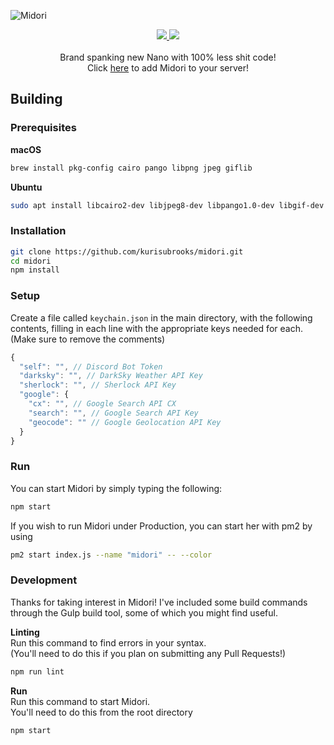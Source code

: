![Midori](http://i.imgur.com/XY3TmDR.png)

<div align="center">
    <a href="https://discord.gg/jD5V5EH">
        <img src="https://discordapp.com/api/guilds/292970618834649088/embed.png" />
    </a>
    <a href="https://david-dm.org/kurisubrooks/midori">
        <img src="https://david-dm.org/kurisubrooks/midori/dev-status.svg" />
    </a>
    <br /><br />
    Brand spanking new Nano with 100% less shit code!
    <br />
    Click <a href="https://discordapp.com/oauth2/authorize?client_id=212915056491495424&scope=bot">here</a> to add Midori to your server!</span>
</div>

## Building

### Prerequisites
**macOS**
```bash
brew install pkg-config cairo pango libpng jpeg giflib
```

**Ubuntu**
```bash
sudo apt install libcairo2-dev libjpeg8-dev libpango1.0-dev libgif-dev build-essential g++
```

### Installation
```bash
git clone https://github.com/kurisubrooks/midori.git
cd midori
npm install
```

### Setup
Create a file called `keychain.json` in the main directory, with the following contents, filling in each line with the appropriate keys needed for each. (Make sure to remove the comments)

```js
{
  "self": "", // Discord Bot Token
  "darksky": "", // DarkSky Weather API Key
  "sherlock": "", // Sherlock API Key
  "google": {
    "cx": "", // Google Search API CX
    "search": "", // Google Search API Key
    "geocode": "" // Google Geolocation API Key
  }
}
```

### Run
You can start Midori by simply typing the following:

```bash
npm start
```

If you wish to run Midori under Production, you can start her with pm2 by using

```bash
pm2 start index.js --name "midori" -- --color
```

### Development
Thanks for taking interest in Midori!
I've included some build commands through the Gulp build tool, some of which you might find useful.

**Linting**  
Run this command to find errors in your syntax.  
(You'll need to do this if you plan on submitting any Pull Requests!)

```bash
npm run lint
```

**Run**  
Run this command to start Midori.  
You'll need to do this from the root directory

```bash
npm start
```
